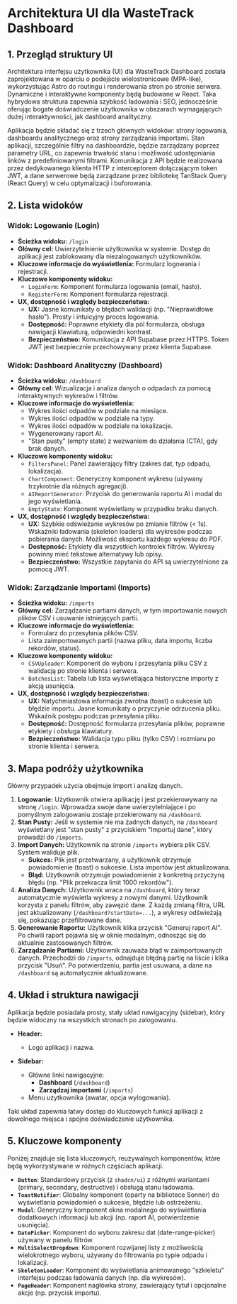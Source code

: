 # Architektura UI dla WasteTrack Dashboard

## 1. Przegląd struktury UI

Architektura interfejsu użytkownika (UI) dla WasteTrack Dashboard została zaprojektowana w oparciu o podejście wielostronicowe (MPA-like), wykorzystując Astro do routingu i renderowania stron po stronie serwera. Dynamiczne i interaktywne komponenty będą budowane w React. Taka hybrydowa struktura zapewnia szybkość ładowania i SEO, jednocześnie oferując bogate doświadczenie użytkownika w obszarach wymagających dużej interaktywności, jak dashboard analityczny.

Aplikacja będzie składać się z trzech głównych widoków: strony logowania, dashboardu analitycznego oraz strony zarządzania importami. Stan aplikacji, szczególnie filtry na dashboardzie, będzie zarządzany poprzez parametry URL, co zapewnia trwałość stanu i możliwość udostępniania linków z predefiniowanymi filtrami. Komunikacja z API będzie realizowana przez dedykowanego klienta HTTP z interceptorem dołączającym token JWT, a dane serwerowe będą zarządzane przez bibliotekę TanStack Query (React Query) w celu optymalizacji i buforowania.

## 2. Lista widoków

### Widok: Logowanie (Login)

- **Ścieżka widoku:** `/login`
- **Główny cel:** Uwierzytelnienie użytkownika w systemie. Dostęp do aplikacji jest zablokowany dla niezalogowanych użytkowników.
- **Kluczowe informacje do wyświetlenia:** Formularz logowania i rejestracji.
- **Kluczowe komponenty widoku:**
  - `LoginForm`: Komponent formularza logowania (email, hasło).
  - `RegisterForm`: Komponent formularza rejestracji.
- **UX, dostępność i względy bezpieczeństwa:**
  - **UX:** Jasne komunikaty o błędach walidacji (np. "Nieprawidłowe hasło"). Prosty i intuicyjny proces logowania.
  - **Dostępność:** Poprawne etykiety dla pól formularza, obsługa nawigacji klawiaturą, odpowiedni kontrast.
  - **Bezpieczeństwo:** Komunikacja z API Supabase przez HTTPS. Token JWT jest bezpiecznie przechowywany przez klienta Supabase.

### Widok: Dashboard Analityczny (Dashboard)

- **Ścieżka widoku:** `/dashboard`
- **Główny cel:** Wizualizacja i analiza danych o odpadach za pomocą interaktywnych wykresów i filtrów.
- **Kluczowe informacje do wyświetlenia:**
  - Wykres ilości odpadów w podziale na miesiące.
  - Wykres ilości odpadów w podziale na typy.
  - Wykres ilości odpadów w podziale na lokalizacje.
  - Wygenerowany raport AI.
  - "Stan pusty" (empty state) z wezwaniem do działania (CTA), gdy brak danych.
- **Kluczowe komponenty widoku:**
  - `FiltersPanel`: Panel zawierający filtry (zakres dat, typ odpadu, lokalizacja).
  - `ChartComponent`: Generyczny komponent wykresu (używany trzykrotnie dla różnych agregacji).
  - `AIReportGenerator`: Przycisk do generowania raportu AI i modal do jego wyświetlania.
  - `EmptyState`: Komponent wyświetlany w przypadku braku danych.
- **UX, dostępność i względy bezpieczeństwa:**
  - **UX:** Szybkie odświeżanie wykresów po zmianie filtrów (< 1s). Wskaźniki ładowania (skeleton loaders) dla wykresów podczas pobierania danych. Możliwość eksportu każdego wykresu do PDF.
  - **Dostępność:** Etykiety dla wszystkich kontrolek filtrów. Wykresy powinny mieć tekstowe alternatywy lub opisy.
  - **Bezpieczeństwo:** Wszystkie zapytania do API są uwierzytelnione za pomocą JWT.

### Widok: Zarządzanie Importami (Imports)

- **Ścieżka widoku:** `/imports`
- **Główny cel:** Zarządzanie partiami danych, w tym importowanie nowych plików CSV i usuwanie istniejących partii.
- **Kluczowe informacje do wyświetlenia:**
  - Formularz do przesyłania plików CSV.
  - Lista zaimportowanych partii (nazwa pliku, data importu, liczba rekordów, status).
- **Kluczowe komponenty widoku:**
  - `CSVUploader`: Komponent do wyboru i przesyłania pliku CSV z walidacją po stronie klienta i serwera.
  - `BatchesList`: Tabela lub lista wyświetlająca historyczne importy z akcją usunięcia.
- **UX, dostępność i względy bezpieczeństwa:**
  - **UX:** Natychmiastowa informacja zwrotna (toast) o sukcesie lub błędzie importu. Jasne komunikaty o przyczynie odrzucenia pliku. Wskaźnik postępu podczas przesyłania pliku.
  - **Dostępność:** Dostępność formularza przesyłania plików, poprawne etykiety i obsługa klawiatury.
  - **Bezpieczeństwo:** Walidacja typu pliku (tylko CSV) i rozmiaru po stronie klienta i serwera.

## 3. Mapa podróży użytkownika

Główny przypadek użycia obejmuje import i analizę danych.

1.  **Logowanie:** Użytkownik otwiera aplikację i jest przekierowywany na stronę `/login`. Wprowadza swoje dane uwierzytelniające i po pomyślnym zalogowaniu zostaje przekierowany na `/dashboard`.
2.  **Stan Pusty:** Jeśli w systemie nie ma żadnych danych, na `/dashboard` wyświetlany jest "stan pusty" z przyciskiem "Importuj dane", który prowadzi do `/imports`.
3.  **Import Danych:** Użytkownik na stronie `/imports` wybiera plik CSV. System waliduje plik.
    - **Sukces:** Plik jest przetwarzany, a użytkownik otrzymuje powiadomienie (toast) o sukcesie. Lista importów jest aktualizowana.
    - **Błąd:** Użytkownik otrzymuje powiadomienie z konkretną przyczyną błędu (np. "Plik przekracza limit 1000 rekordów").
4.  **Analiza Danych:** Użytkownik wraca na `/dashboard`, który teraz automatycznie wyświetla wykresy z nowymi danymi. Użytkownik korzysta z panelu filtrów, aby zawęzić dane. Z każdą zmianą filtra, URL jest aktualizowany (`/dashboard?startDate=...`), a wykresy odświeżają się, pokazując przefiltrowane dane.
5.  **Generowanie Raportu:** Użytkownik klika przycisk "Generuj raport AI". Po chwili raport pojawia się w oknie modalnym, odnosząc się do aktualnie zastosowanych filtrów.
6.  **Zarządzanie Partiami:** Użytkownik zauważa błąd w zaimportowanych danych. Przechodzi do `/imports`, odnajduje błędną partię na liście i klika przycisk "Usuń". Po potwierdzeniu, partia jest usuwana, a dane na `/dashboard` są automatycznie aktualizowane.

## 4. Układ i struktura nawigacji

Aplikacja będzie posiadała prosty, stały układ nawigacyjny (sidebar), który będzie widoczny na wszystkich stronach po zalogowaniu.

- **Header:**
  - Logo aplikacji i nazwa.

- **Sidebar:**
  - Główne linki nawigacyjne:
    - **Dashboard** (`/dashboard`)
    - **Zarządzaj importami** (`/imports`)
  - Menu użytkownika (awatar, opcja wylogowania).

Taki układ zapewnia łatwy dostęp do kluczowych funkcji aplikacji z dowolnego miejsca i spójne doświadczenie użytkownika.

## 5. Kluczowe komponenty

Poniżej znajduje się lista kluczowych, reużywalnych komponentów, które będą wykorzystywane w różnych częściach aplikacji.

- **`Button`**: Standardowy przycisk (z `shadcn/ui`) z różnymi wariantami (primary, secondary, destructive) i obsługą stanu ładowania.
- **`ToastNotifier`**: Globalny komponent (oparty na bibliotece Sonner) do wyświetlania powiadomień o sukcesie, błędzie lub ostrzeżeniu.
- **`Modal`**: Generyczny komponent okna modalnego do wyświetlania dodatkowych informacji lub akcji (np. raport AI, potwierdzenie usunięcia).
- **`DatePicker`**: Komponent do wyboru zakresu dat (date-range-picker) używany w panelu filtrów.
- **`MultiSelectDropdown`**: Komponent rozwijanej listy z możliwością wielokrotnego wyboru, używany do filtrowania po typie odpadu i lokalizacji.
- **`SkeletonLoader`**: Komponent do wyświetlania animowanego "szkieletu" interfejsu podczas ładowania danych (np. dla wykresów).
- **`PageHeader`**: Komponent nagłówka strony, zawierający tytuł i opcjonalne akcje (np. przycisk importu).
